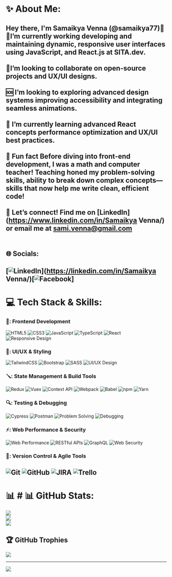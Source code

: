 # :sparkles: About Me:
Hey there, I'm Samaikya Venna (@samaikya77):wave:
:rocket:I’m currently working developing and maintaining dynamic, responsive user interfaces using JavaScript, and React.js at SITA.dev.<br><br>
:handshake:I’m looking to collaborate on open-source projects and UX/UI designs.<br><br>
:sos: I’m looking to exploring advanced design systems improving accessibility and integrating seamless animations.<br><br>
:seedling: I’m currently learning advanced React concepts performance optimization and UX/UI best practices.<br><br>
:tada: **Fun fact** Before diving into front-end development, I was a math and computer teacher! Teaching honed my problem-solving skills, ability to break down complex concepts—skills that now help me write clean, efficient code!<br><br>
:envelope_with_arrow: **Let’s connect!** Find me on [LinkedIn](https://www.linkedin.com/in/Samaikya Venna/) or email me at sami.venna@gmail.com<br><br>
---
## :globe_with_meridians: Socials:
[![LinkedIn](https://img.shields.io/badge/LinkedIn-%230077B5.svg?logo=linkedin&logoColor=white)](https://linkedin.com/in/Samaikya Venna/)[![Facebook](https://img.shields.io/badge/Facebook-%231877F2.svg?logo=Facebook&logoColor=white)]
---
# :computer: Tech Stack & Skills:
### 🚀: Frontend Development
![HTML5](https://img.shields.io/badge/html5-%23E34F26.svg?style=for-the-badge&logo=html5&logoColor=white)
![CSS3](https://img.shields.io/badge/css3-%231572B6.svg?style=for-the-badge&logo=css3&logoColor=white)
![JavaScript](https://img.shields.io/badge/javascript-%23323330.svg?style=for-the-badge&logo=javascript&logoColor=%23F7DF1E)
![TypeScript](https://img.shields.io/badge/typescript-%23007ACC.svg?style=for-the-badge&logo=typescript&logoColor=white)
![React](https://img.shields.io/badge/react-%2320232a.svg?style=for-the-badge&logo=react&logoColor=%2361DAFB)
![Responsive Design](https://img.shields.io/badge/Responsive-Design-%230074D9.svg?style=for-the-badge)
### 🎨: UI/UX & Styling
![TailwindCSS](https://img.shields.io/badge/tailwindcss-%2338B2AC.svg?style=for-the-badge&logo=tailwind-css&logoColor=white)
![Bootstrap](https://img.shields.io/badge/bootstrap-%238511FA.svg?style=for-the-badge&logo=bootstrap&logoColor=white)
![SASS](https://img.shields.io/badge/SASS-hotpink.svg?style=for-the-badge&logo=SASS&logoColor=white)
![UI/UX Design](https://img.shields.io/badge/UI/UX-Design-%23E34F26.svg?style=for-the-badge)
### 🪛: State Management & Build Tools
![Redux](https://img.shields.io/badge/redux-%23593d88.svg?style=for-the-badge&logo=redux&logoColor=white)
![Vuex](https://img.shields.io/badge/vuex-%234FC08D.svg?style=for-the-badge&logo=vue.js&logoColor=white)
![Context API](https://img.shields.io/badge/Context-API-%230074D9.svg?style=for-the-badge)
![Webpack](https://img.shields.io/badge/webpack-%238DD6F9.svg?style=for-the-badge&logo=webpack&logoColor=black)
![Babel](https://img.shields.io/badge/babel-%23F9DC3E.svg?style=for-the-badge&logo=babel&logoColor=black)
![npm](https://img.shields.io/badge/npm-%23CB3837.svg?style=for-the-badge&logo=npm&logoColor=white)
![Yarn](https://img.shields.io/badge/yarn-%232C8EBB.svg?style=for-the-badge&logo=yarn&logoColor=white)
### 🔍: Testing & Debugging
![Cypress](https://img.shields.io/badge/cypress-%23004D40.svg?style=for-the-badge&logo=cypress&logoColor=white)
![Postman](https://img.shields.io/badge/Postman-API-%23FF6C37.svg?style=for-the-badge&logo=postman&logoColor=white)
![Problem Solving](https://img.shields.io/badge/Problem-Solving-%230074D9.svg?style=for-the-badge)
![Debugging](https://img.shields.io/badge/Debugging-%230074D9.svg?style=for-the-badge)
### ⚡: Web Performance & Security
![Web Performance](https://img.shields.io/badge/Web-Performance-%230074D9.svg?style=for-the-badge)
![RESTful APIs](https://img.shields.io/badge/RESTful-APIs-%230074D9.svg?style=for-the-badge)
![GraphQL](https://img.shields.io/badge/GraphQL-%23E10098.svg?style=for-the-badge&logo=graphql&logoColor=white)
![Web Security](https://img.shields.io/badge/Web-Security-%230074D9.svg?style=for-the-badge)
### 🔄: Version Control & Agile Tools
![Git](https://img.shields.io/badge/Git-%23F05032.svg?style=for-the-badge&logo=git&logoColor=white)
![GitHub](https://img.shields.io/badge/GitHub-%23181717.svg?style=for-the-badge&logo=github&logoColor=white)
![JIRA](https://img.shields.io/badge/JIRA-%230052CC.svg?style=for-the-badge&logo=jira&logoColor=white)
![Trello](https://img.shields.io/badge/Trello-%230074D9.svg?style=for-the-badge&logo=trello&logoColor=white)
---
# :bar_chart: # 📊 GitHub Stats:
![](https://github-readme-stats.vercel.app/api?username=samaikya77&theme=dark&hide_border=false&include_all_commits=false&count_private=false)<br/>
![](https://github-readme-streak-stats.herokuapp.com/?user=samaikya77&theme=dark&hide_border=false)<br/>
![](https://github-readme-stats.vercel.app/api/top-langs/?username=samaikya77&theme=dark&hide_border=false&include_all_commits=false&count_private=false&layout=compact)

## 🏆 GitHub Trophies
![](https://github-profile-trophy.vercel.app/?username=samaikya77&theme=radical&no-frame=false&no-bg=true&margin-w=4)

---
[![](https://visitcount.itsvg.in/api?id=samaikya77&icon=7&color=5)](https://visitcount.itsvg.in)

<!-- Proudly created with GPRM ( https://gprm.itsvg.in ) -->

